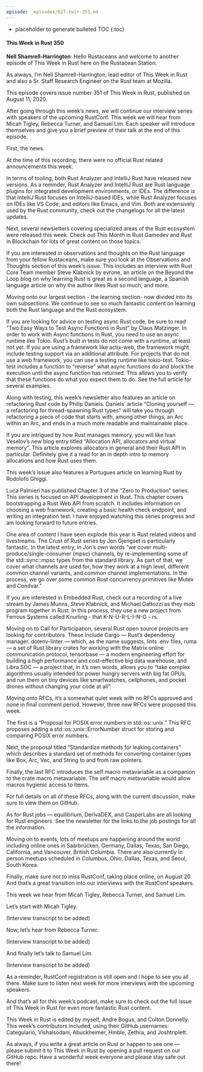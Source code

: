 ```yaml
---
episode: _episodes/027-twir-351.md
---
```


* placeholder to generate bulleted TOC
{:toc}

#### This Week in Rust 350

__Nell Shamrell-Harrington__: Hello Rustaceans and welcome to another episode of This Week in Rust here on the Rustacean Station.

As always, I’m Nell Shamrell-Harrington, lead editor of This Week in Rust and also a Sr. Staff Research Engineer on the Rust team at Mozilla.

This episode covers issue number 351 of This Week in Rust, published on August 11, 2020.

After going through this week’s news, we will continue our interview series with speakers of the upcoming RustConf. This week we will hear from Micah Tigley, Rebecca Turner, and Samuel Lim. Each speaker will introduce themselves and give you a brief preview of their talk at the end of this episode.

First, the news.

At the time of this recording, there were no official Rust related announcements this week.

In terms of tooling, both Rust Analyzer and IntelliJ Rust have released new versions. As a reminder, Rust Analyzer and IntelliJ Rust are Rust language plugins for integrated development environments, or IDEs. The difference is that IntelliJ Rust focuses on IntelliJ-based IDEs, while Rust Analyzer focuses on IDEs like VS Code, and editors like Emacs, and Vim. Both are extensively used by the Rust community, check out the changelogs for all the latest updates.

Next, several newsletters covering specialized areas of the Rust ecosystem were released this week. Check out This Month in Rust Gamedev and Rust in Blockchain for lots of great content on those topics.

If you are interested in observations and thoughts on the Rust language from your fellow Rustaceans, make sure you look at the Observations and Thoughts section of this week’s issue. This includes an interview with Rust Core Team member Steve Klabnick by evrone, an article on the Beyond the Loop blog on why learning Rust is great as a second language, a Spanish language article on why the author likes Rust so much, and more.

Moving onto our largest section - the learning section- now divided into its own subsections. We continue to see so much fantastic content on learning both the Rust language and the Rust ecosystem.

 If you are looking for advice on testing async Rust code, be sure to read “Two Easy Ways to Test Async Functions in Rust” by Claus Matzinger. In order to work with Async functions in Rust, you need to use an async runtime like Tokio. Rust’s built in tests do not come with a runtime, at least not yet. If you are using a framework like actix-web, the framework might include testing support via an additional attribute. For projects that do not use a web framework, you can use a testing runtime like tokio-test. Tokio-test includes a function to “reverse” what async functions do and block the execution until the async function has returned. This allows you to verify that these functions do what you expect them to do. See the full article for several examples.

Along with testing, this week’s newsletter also features an article on refactoring Rust code by Philip Daniels. Daniels’ article “Cloning yourself — a refactoring for thread-spawning Rust types”  will take you through refactoring a piece of code that starts with, among other things, an Arc within an Arc, and ends in a much more readable and maintainable place.

If you are intrigued by how Rust manages memory, you will like Ivan Veselov’s new blog entry titled “Allocation API, allocators and virtual memory”. This article explores allocators in general and their Rust API in particular. Definitely give it a read for an in depth intro to memory allocations and how Rust uses them.

This week’s issue also features a Portugues article on learning Rust by Rodolofo Ghiggi.

Luca Palmieri has published Chapter 3 of the “Zero to Production” series. This series is focused on API development in Rust. This chapter covers bootstrapping a Rust Web API from scratch. It includes information on choosing a web framework, creating a basic health check endpoint, and writing an integration test. I have enjoyed watching this series progress and am looking forward to future entries.

One area of content I have seen explode this year is Rust related videos and livestreams. The Crust of Rust series by Jon Gjengset is particularly fantastic. In the latest entry, in Jon’s own words “we cover multi-produce/single-consumer (mpsc) channels, by re-implementing some of the std::sync::mpsc types from the standard library. As part of that, we cover what channels are used for, how they work at a high level, different common channel variants, and common channel implementations. In the process, we go over some common Rust concurrency primitives like Mutex and Condvar.”

If you are interested in Embedded Rust, check out a recording of a live stream by James Munns, Steve Klabnick, and Michael Gattozzi as they mob program together in Rust. In this process, they use a new project from Ferrous Systems called Knurling - that K-N-U-R-L-I-N-G - rs.

Moving on to Call for Participation, several Rust open source projects are looking for contributors. These include Cargo — Rust’s dependency manager, dotenv-linter — which, as the name suggests, lints .env files, ruma — a set of Rust library crates for working with the Matrix online communication protocol, tensorbase — a modern engineering effort for building a high performance and cost-effective big data warehouse, and Libra SOC — a project that, in it’s own words, allows you to “take complex algorithms usually intended for power hungry servers with big fat GPUs, and run them on tiny devices like smartwatches, cellphones, and pocket drones without changing your code at all”.

Moving onto RFCs, it’s a somewhat quiet week with no RFCs approved and none in final comment period. However, three new RFCs were proposed this week.

The first is a “Proposal for POSIX error numbers in std::os::unix.” This RFC proposes adding a std::os::unix::ErrorNumber struct for storing and comparing POSIX error numbers.

Next, the proposal titled “Standardize methods for leaking containers” which describes a standard set of methods for converting container types like Box, Arc, Vec, and String to and from raw pointers.

Finally, the last RFC introduces the self macro metavariable as a companion to the crate macro metavariable. The self macro metavariable would allow macros hygienic access to items.

For full details on all of these RFCs, along with the current discussion, make sure to view them on GitHub.

As for Rust jobs — equilibrium, DerivaDEX, and CasperLabs are all looking for Rust engineers. See the newsletter for the links to the job postings for all the information.

Moving on to events, lots of meetups are happening around the world including online ones in Saarbrücken, Germany, Dallas, Texas, San Diego, California, and Vancouver, British Columbia. There are also currently in person meetups scheduled in Columbus, Ohio, Dallas, Texas, and Seoul, South Korea.

Finally, make sure not to miss RustConf, taking place online, on August 20. And that’s a great transition into our interviews with the RustConf speakers.

This week we hear from  Micah Tigley, Rebecca Turner, and Samuel Lim.

Let’s start with Micah Tigley.

(Interview transcript to be added)

Now, let’s hear from Rebecca Turner.

(Interview transcript to be added)

And finally let’s talk to Samuel Lim.

(Interview transcript to be added)

As a reminder, RustConf registration is still open and I hope to see you all there. Make sure to listen next week for more interviews with the upcoming speakers.

And that’s all for this week’s podcast, make sure to check out the full issue of This Week in Rust for even more fantastic Rust content.

This Week in Rust is edited by myself, Andre Bogus, and Colton Donnelly. This week’s contributors included, using their GitHub usernames: Categulario, Vishalsodani, Abuckheimer, Hmble, Zethra, and Joshtriplett.

As always, if you write a great article on Rust or happen to see one — please submit it to This Week in Rust by opening a pull request on our GitHub repo. Have a wonderful week everyone and please stay safe out there!

